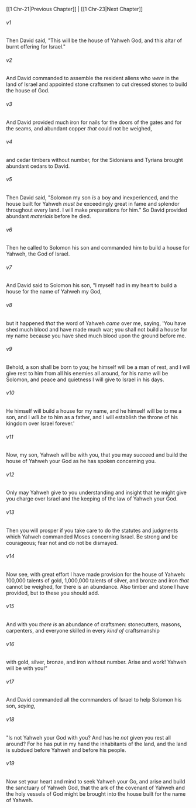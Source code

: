 ﻿---
aliases:
  - 1 Chronicles 22
---

[[1 Chr-21|Previous Chapter]] | [[1 Chr-23|Next Chapter]]

###### v1
Then David said, "This will be the house of Yahweh God, and this altar of burnt offering for Israel."

###### v2
And David commanded to assemble the resident aliens who _were_ in the land of Israel and appointed stone craftsmen to cut dressed stones to build the house of God.

###### v3
And David provided much iron for nails for the doors of the gates and for the seams, and abundant copper _that_ could not be weighed,

###### v4
and cedar timbers without number, for the Sidonians and Tyrians brought abundant cedars to David.

###### v5
Then David said, "Solomon my son _is_ a boy and inexperienced, and the house built for Yahweh _must be_ exceedingly great in fame and splendor throughout every land. I will make preparations for him." So David provided abundant _materials_ before he died.

###### v6
Then he called to Solomon his son and commanded him to build a house for Yahweh, the God of Israel.

###### v7
And David said to Solomon his son, "I myself had in my heart to build a house for the name of Yahweh my God,

###### v8
but it happened _that_ the word of Yahweh _came_ over me, saying, 'You have shed much blood and have made much war; you shall not build a house for my name because you have shed much blood upon the ground before me.

###### v9
Behold, a son shall be born to you; he himself will be a man of rest, and I will give rest to him from all his enemies all around, for his name will be Solomon, and peace and quietness I will give to Israel in his days.

###### v10
He himself will build a house for my name, and he himself will be to me a son, and I _will be_ to him as a father, and I will establish the throne of his kingdom over Israel forever.'

###### v11
Now, my son, Yahweh will be with you, that you may succeed and build the house of Yahweh your God as he has spoken concerning you.

###### v12
Only may Yahweh give to you understanding and insight that he might give you charge over Israel and the keeping of the law of Yahweh your God.

###### v13
Then you will prosper if you take care to do the statutes and judgments which Yahweh commanded Moses concerning Israel. Be strong and be courageous; fear not and do not be dismayed.

###### v14
Now see, with great effort I have made provision for the house of Yahweh: 100,000 talents of gold, 1,000,000 talents of silver, and bronze and iron _that_ cannot be weighed, for there is an abundance. Also timber and stone I have provided, but to these you should add.

###### v15
And with you _there is_ an abundance of craftsmen: stonecutters, masons, carpenters, and everyone skilled in every _kind of_ craftsmanship

###### v16
with gold, silver, bronze, and iron without number. Arise and work! Yahweh will be with you!"

###### v17
And David commanded all the commanders of Israel to help Solomon his son, _saying_,

###### v18
"Is not Yahweh your God with you? And has he _not_ given you rest all around? For he has put in my hand the inhabitants of the land, and the land is subdued before Yahweh and before his people.

###### v19
Now set your heart and mind to seek Yahweh your Go, and arise and build the sanctuary of Yahweh God, that the ark of the covenant of Yahweh and the holy vessels of God might be brought into the house built for the name of Yahweh.